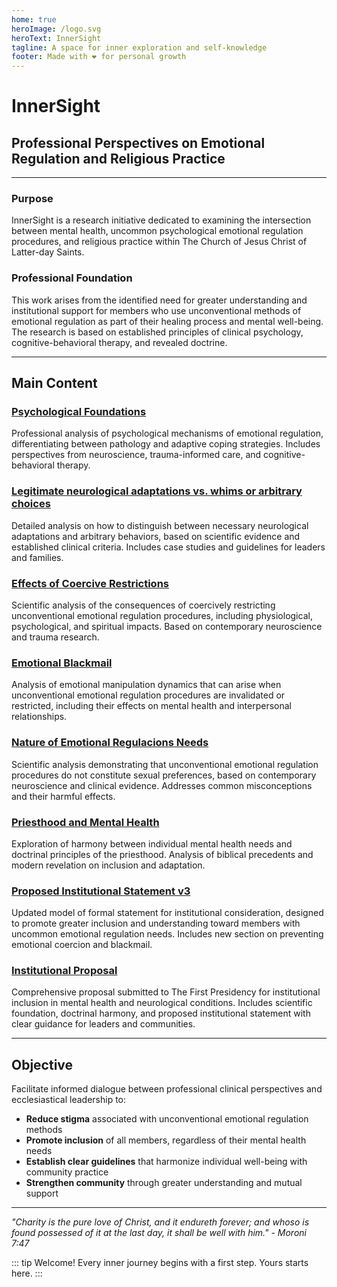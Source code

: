 ```yaml
---
home: true
heroImage: /logo.svg
heroText: InnerSight
tagline: A space for inner exploration and self-knowledge
footer: Made with ❤️ for personal growth
---
```

<!--content -->

<!--<ContenidoActualEn />-->

# InnerSight
## Professional Perspectives on Emotional Regulation and Religious Practice

---

### Purpose

InnerSight is a research initiative dedicated to examining the intersection between mental health, uncommon psychological emotional regulation procedures, and religious practice within The Church of Jesus Christ of Latter-day Saints.

### Professional Foundation

This work arises from the identified need for greater understanding and institutional support for members who use unconventional methods of emotional regulation as part of their healing process and mental well-being. The research is based on established principles of clinical psychology, cognitive-behavioral therapy, and revealed doctrine.

---

## Main Content

### [Psychological Foundations](/InnerSight/en/analisis_psicologico_apropiado_v2)
Professional analysis of psychological mechanisms of emotional regulation, differentiating between pathology and adaptive coping strategies. Includes perspectives from neuroscience, trauma-informed care, and cognitive-behavioral therapy.

### [Legitimate neurological adaptations vs. whims or arbitrary choices](/InnerSight/en/scientific_foundation_validation)
Detailed analysis on how to distinguish between necessary neurological adaptations and arbitrary behaviors, based on scientific evidence and established clinical criteria. Includes case studies and guidelines for leaders and families.

### [Effects of Coercive Restrictions](/InnerSight/en/effects_of_coercive_restrictions)
Scientific analysis of the consequences of coercively restricting unconventional emotional regulation procedures, including physiological, psychological, and spiritual impacts. Based on contemporary neuroscience and trauma research.

### [Emotional Blackmail](/InnerSight/en/emotional_blackmail)
Analysis of emotional manipulation dynamics that can arise when unconventional emotional regulation procedures are invalidated or restricted, including their effects on mental health and interpersonal relationships.

### [Nature of Emotional Regulacions Needs](/InnerSight/en/not_sexual_preference)
Scientific analysis demonstrating that unconventional emotional regulation procedures do not constitute sexual preferences, based on contemporary neuroscience and clinical evidence. Addresses common misconceptions and their harmful effects.

### [Priesthood and Mental Health](/InnerSight/en/sacerdocio_salud_mental_apropiado_v3)  
Exploration of harmony between individual mental health needs and doctrinal principles of the priesthood. Analysis of biblical precedents and modern revelation on inclusion and adaptation.

### [Proposed Institutional Statement v3](/InnerSight/en/mental_health_statement_v3_english)
Updated model of formal statement for institutional consideration, designed to promote greater inclusion and understanding toward members with uncommon emotional regulation needs. Includes new section on preventing emotional coercion and blackmail.

### [Institutional Proposal](/InnerSight/en/proposal_v1_en)
Comprehensive proposal submitted to The First Presidency for institutional inclusion in mental health and neurological conditions. Includes scientific foundation, doctrinal harmony, and proposed institutional statement with clear guidance for leaders and communities.

---

## Objective

Facilitate informed dialogue between professional clinical perspectives and ecclesiastical leadership to:

- **Reduce stigma** associated with unconventional emotional regulation methods
- **Promote inclusion** of all members, regardless of their mental health needs
- **Establish clear guidelines** that harmonize individual well-being with community practice
- **Strengthen community** through greater understanding and mutual support

---

*"Charity is the pure love of Christ, and it endureth forever; and whoso is found possessed of it at the last day, it shall be well with him." - Moroni 7:47*

::: tip Welcome!
Every inner journey begins with a first step. Yours starts here.
:::
